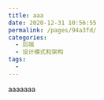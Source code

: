 ```yaml
---
title: aaa
date: 2020-12-31 10:56:55
permalink: /pages/94a3fd/
categories:
  - 后端
  - 设计模式和架构
tags:
  - 
---
```

aaaaaaa

